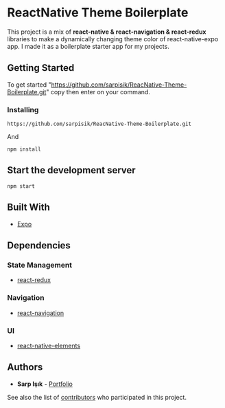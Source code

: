 # ReactNative Theme Boilerplate

This project is a mix of **react-native & react-navigation & react-redux** libraries to make a dynamically changing theme color of react-native-expo app.
I made it as a boilerplate starter app for my projects.

## Getting Started

To get started "https://github.com/sarpisik/ReacNative-Theme-Boilerplate.git" copy then enter on your command.

### Installing

```
https://github.com/sarpisik/ReacNative-Theme-Boilerplate.git
```

And

```
npm install
```

## Start the development server

```
npm start
```

## Built With

- [Expo](https://docs.expo.io/versions/latest/)

## Dependencies

### State Management

- [react-redux](https://github.com/reduxjs/react-redux)

### Navigation

- [react-navigation](https://reactnavigation.org/docs/en/getting-started.html)

### UI

- [react-native-elements](https://react-native-training.github.io/react-native-elements/docs/getting_started.html)

## Authors

- **Sarp Işık** - [Portfolio](https://www.sarpisik.com/)

See also the list of [contributors](https://github.com/your/project/contributors) who participated in this project.
